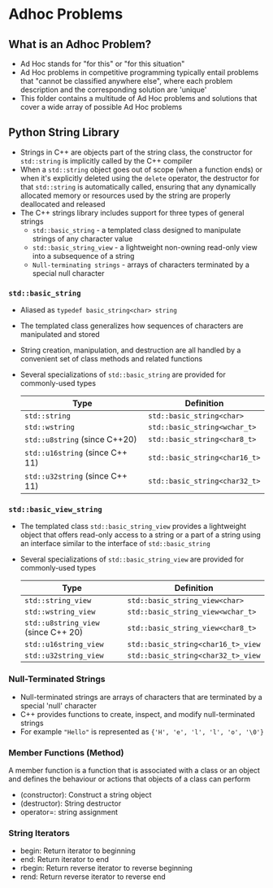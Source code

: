 # Adhoc Problems
## What is an Adhoc Problem?
- Ad Hoc stands for "for this" or "for this situation"
- Ad Hoc problems in competitive programming typically entail problems that "cannot be classified anywhere else", where each problem description and the corresponding solution are 'unique'
- This folder contains a multitude of Ad Hoc problems and solutions that cover a wide array of possible Ad Hoc problems

## Python String Library
- Strings in C++ are objects part of the string class, the constructor for `std::string` is implicitly called by the C++ compiler
- When a `std::string` object goes out of scope (when a function ends) or when it's explicitly deleted using the `delete` operator, the destructor for that `std::string` is automatically called, ensuring that any dynamically allocated memory or resources used by the string are properly deallocated and released
- The C++ strings library includes support for three types of general strings
  - `std::basic_string` - a templated class designed to manipulate strings of any character value
  - `std::basic_string_view` - a lightweight non-owning read-only view into a subsequence of a string
  - `Null-terminating strings` - arrays of characters terminated by a special null character

### `std::basic_string`
- Aliased as `typedef basic_string<char> string`
- The templated class generalizes how sequences of characters are manipulated and stored
- String creation, manipulation, and destruction are all handled by a convenient set of class methods and related functions
- Several specializations of `std::basic_string` are provided for commonly-used types

  | Type                            | Definition                    |
  |---------------------------------|-------------------------------|
  | `std::string`                   | `std::basic_string<char>`     |                     
  | `std::wstring`                  | `std::basic_string<wchar_t>`  |                    
  | `std::u8string` (since C++20)   | `std::basic_string<char8_t>`  |                     
  | `std::u16string` (since C++ 11) | `std::basic_string<char16_t>` |                     
  | `std::u32string` (since C++ 11) | `std::basic_string<char32_t>` |

### `std::basic_view_string`
- The templated class `std::basic_string_view` provides a lightweight object that offers read-only access to a string or a part of a string using an interface similar to the interface of `std::basic_string`
- Several specializations of `std::basic_string_view` are provided for commonly-used types

  | Type                                | Definition                         |
  |-------------------------------------|------------------------------------|
  | `std::string_view`                  | `std::basic_string_view<char>`     |                     
  | `std::wstring_view`                 | `std::basic_string_view<wchar_t>`  |                    
  | `std::u8string_view` (since C++ 20) | `std::basic_string_view<char8_t>`  |                     
  | `std::u16string_view`               | `std::basic_string<char16_t>_view` |                     
  | `std::u32string_view`               | `std::basic_string<char32_t>_view` |

### Null-Terminated Strings
- Null-terminated strings are arrays of characters that are terminated by a special 'null' character
- C++ provides functions to create, inspect, and modify null-terminated strings
- For example `"Hello"` is represented as `{'H', 'e', 'l', 'l', 'o', '\0'}`

### Member Functions (Method)
A member function is a function that is associated with a class or an object and defines the behaviour or actions that objects of a class can perform
- (constructor): Construct a string object
- (destructor): String destructor
- operator=: string assignment

### String Iterators
- begin: Return iterator to beginning
- end: Return iterator to end
- rbegin: Return reverse iterator to reverse beginning
- rend: Return reverse iterator to reverse end
